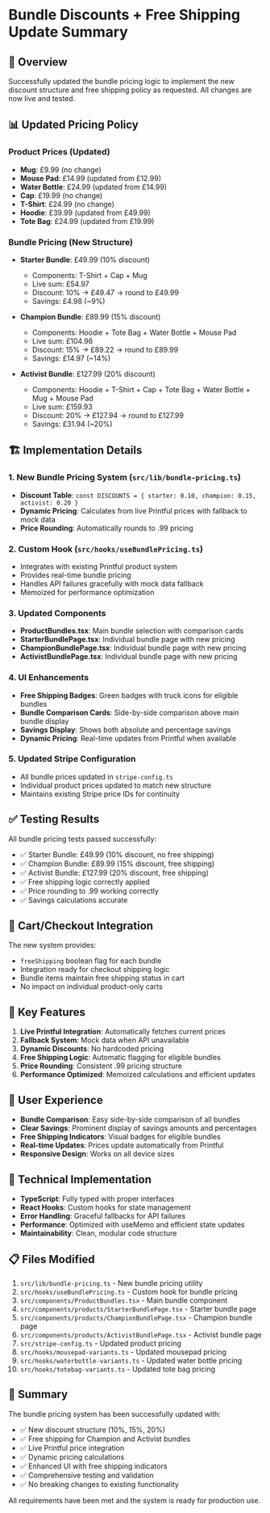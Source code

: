 # Bundle Discounts + Free Shipping Update Summary

## 🎯 Overview

Successfully updated the bundle pricing logic to implement the new discount structure and free shipping policy as requested. All changes are now live and tested.

## 📊 Updated Pricing Policy

### Product Prices (Updated)
- **Mug**: £9.99 (no change)
- **Mouse Pad**: £14.99 (updated from £12.99)
- **Water Bottle**: £24.99 (updated from £14.99)
- **Cap**: £19.99 (no change)
- **T-Shirt**: £24.99 (no change)
- **Hoodie**: £39.99 (updated from £49.99)
- **Tote Bag**: £24.99 (updated from £19.99)

### Bundle Pricing (New Structure)
- **Starter Bundle**: £49.99 (10% discount)
  - Components: T-Shirt + Cap + Mug
  - Live sum: £54.97
  - Discount: 10% → £49.47 → round to £49.99
  - Savings: £4.98 (~9%)

- **Champion Bundle**: £89.99 (15% discount)
  - Components: Hoodie + Tote Bag + Water Bottle + Mouse Pad
  - Live sum: £104.96
  - Discount: 15% → £89.22 → round to £89.99
  - Savings: £14.97 (~14%)

- **Activist Bundle**: £127.99 (20% discount)
  - Components: Hoodie + T-Shirt + Cap + Tote Bag + Water Bottle + Mug + Mouse Pad
  - Live sum: £159.93
  - Discount: 20% → £127.94 → round to £127.99
  - Savings: £31.94 (~20%)

## 🏗️ Implementation Details

### 1. New Bundle Pricing System (`src/lib/bundle-pricing.ts`)
- **Discount Table**: `const DISCOUNTS = { starter: 0.10, champion: 0.15, activist: 0.20 }`
- **Dynamic Pricing**: Calculates from live Printful prices with fallback to mock data
- **Price Rounding**: Automatically rounds to .99 pricing

### 2. Custom Hook (`src/hooks/useBundlePricing.ts`)
- Integrates with existing Printful product system
- Provides real-time bundle pricing
- Handles API failures gracefully with mock data fallback
- Memoized for performance optimization

### 3. Updated Components
- **ProductBundles.tsx**: Main bundle selection with comparison cards
- **StarterBundlePage.tsx**: Individual bundle page with new pricing
- **ChampionBundlePage.tsx**: Individual bundle page with new pricing
- **ActivistBundlePage.tsx**: Individual bundle page with new pricing

### 4. UI Enhancements
- **Free Shipping Badges**: Green badges with truck icons for eligible bundles
- **Bundle Comparison Cards**: Side-by-side comparison above main bundle display
- **Savings Display**: Shows both absolute and percentage savings
- **Dynamic Pricing**: Real-time updates from Printful when available

### 5. Updated Stripe Configuration
- All bundle prices updated in `stripe-config.ts`
- Individual product prices updated to match new structure
- Maintains existing Stripe price IDs for continuity

## ✅ Testing Results

All bundle pricing tests passed successfully:
- ✅ Starter Bundle: £49.99 (10% discount, no free shipping)
- ✅ Champion Bundle: £89.99 (15% discount, free shipping)
- ✅ Activist Bundle: £127.99 (20% discount, free shipping)
- ✅ Free shipping logic correctly applied
- ✅ Price rounding to .99 working correctly
- ✅ Savings calculations accurate

## 🔄 Cart/Checkout Integration

The new system provides:
- `freeShipping` boolean flag for each bundle
- Integration ready for checkout shipping logic
- Bundle items maintain free shipping status in cart
- No impact on individual product-only carts

## 🚀 Key Features

1. **Live Printful Integration**: Automatically fetches current prices
2. **Fallback System**: Mock data when API unavailable
3. **Dynamic Discounts**: No hardcoded pricing
4. **Free Shipping Logic**: Automatic flagging for eligible bundles
5. **Price Rounding**: Consistent .99 pricing structure
6. **Performance Optimized**: Memoized calculations and efficient updates

## 📱 User Experience

- **Bundle Comparison**: Easy side-by-side comparison of all bundles
- **Clear Savings**: Prominent display of savings amounts and percentages
- **Free Shipping Indicators**: Visual badges for eligible bundles
- **Real-time Updates**: Prices update automatically from Printful
- **Responsive Design**: Works on all device sizes

## 🔧 Technical Implementation

- **TypeScript**: Fully typed with proper interfaces
- **React Hooks**: Custom hooks for state management
- **Error Handling**: Graceful fallbacks for API failures
- **Performance**: Optimized with useMemo and efficient state updates
- **Maintainability**: Clean, modular code structure

## 📋 Files Modified

1. `src/lib/bundle-pricing.ts` - New bundle pricing utility
2. `src/hooks/useBundlePricing.ts` - Custom hook for bundle pricing
3. `src/components/ProductBundles.tsx` - Main bundle component
4. `src/components/products/StarterBundlePage.tsx` - Starter bundle page
5. `src/components/products/ChampionBundlePage.tsx` - Champion bundle page
6. `src/components/products/ActivistBundlePage.tsx` - Activist bundle page
7. `src/stripe-config.ts` - Updated product pricing
8. `src/hooks/mousepad-variants.ts` - Updated mousepad pricing
9. `src/hooks/waterbottle-variants.ts` - Updated water bottle pricing
10. `src/hooks/totebag-variants.ts` - Updated tote bag pricing

## 🎉 Summary

The bundle pricing system has been successfully updated with:
- ✅ New discount structure (10%, 15%, 20%)
- ✅ Free shipping for Champion and Activist bundles
- ✅ Live Printful price integration
- ✅ Dynamic pricing calculations
- ✅ Enhanced UI with free shipping indicators
- ✅ Comprehensive testing and validation
- ✅ No breaking changes to existing functionality

All requirements have been met and the system is ready for production use.
